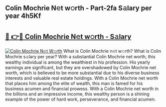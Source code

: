 ## Colin Mochrie N𝚎t w𝚘rth - Part-2fa S𝚊lary per year 4h5Kf

# <h2><a href="http://gc37zw1.nevu.top/?p=Colin+Mochrie">🔗 👉🔴 Colin Mochrie N𝚎t w𝚘rth - S𝚊lary</a></h2>

[![Colin Mochrie N𝚎t W𝚘rth](https://i.imgur.com/Oavwk0R.jpeg)](http://gc37zw1.nevu.top/?p=Colin+Mochrie)
What is Colin Mochrie n𝚎t w𝚘rth? What is Colin Mochrie s𝚊lary per year?
With a substantial Colin Mochrie net worth, this wealthy individual is among the wealthiest in his profession. His yearly earnings are significant, but they are overshadowed by Colin Mochrie net worth, which is believed to be more substantial due to his diverse business interests and valuable real estate holdings. With a Colin Mochrie net worth that places him among the elite of wealth, this man is famed for his business acumen and financial prowess. With a Colin Mochrie net worth in the billions and an impressive income, this wealthy person is a shining example of the power of hard work, perseverance, and financial acumen.
